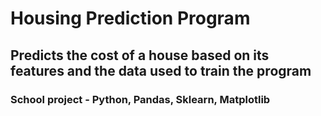 # Housing Prediction Program
## Predicts the cost of a house based on its features and the data used to train the program
### School project - Python, Pandas, Sklearn, Matplotlib
